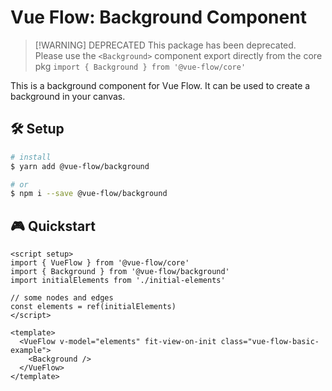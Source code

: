 # Vue Flow: Background Component

> [!WARNING] DEPRECATED
> This package has been deprecated. Please use the `<Background>` component export directly from the core pkg `import { Background } from '@vue-flow/core'`

This is a background component for Vue Flow.
It can be used to create a background in your canvas.

## 🛠 Setup

```bash
# install
$ yarn add @vue-flow/background

# or
$ npm i --save @vue-flow/background
```

## 🎮 Quickstart

```vue
<script setup>
import { VueFlow } from '@vue-flow/core'
import { Background } from '@vue-flow/background'
import initialElements from './initial-elements'

// some nodes and edges
const elements = ref(initialElements)
</script>

<template>
  <VueFlow v-model="elements" fit-view-on-init class="vue-flow-basic-example">
    <Background />
  </VueFlow>
</template>
```
